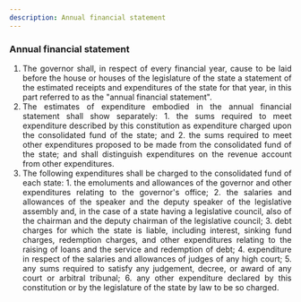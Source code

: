 ```yaml
---
description: Annual financial statement
---
```


### Annual financial statement

1. <div style="text-align: justify"> The governor shall, in respect of every financial year, cause to be laid before the house or houses of the legislature of the state a statement of the estimated receipts and expenditures of the state for that year, in this part referred to as the "annual financial statement".
2. <div style="text-align: justify"> The estimates of expenditure embodied in the annual financial statement shall show separately:
    1. the sums required to meet expenditure described by this constitution as expenditure charged upon the consolidated fund of the state; and
    2. the sums required to meet other expenditures proposed to be made from the consolidated fund of the state; and shall distinguish expenditures on the revenue account from other expenditures.
3. <div style="text-align: justify"> The following expenditures shall be charged to the consolidated fund of each state:
    1. the emoluments and allowances of the governor and other expenditures relating to the governor's office;
    2. the salaries and allowances of the speaker and the deputy speaker of the legislative assembly and, in the case of a state having a legislative council, also of the chairman and the deputy chairman of the legislative council;
    3. debt charges for which the state is liable, including interest, sinking fund charges, redemption charges, and other expenditures relating to the raising of loans and the service and redemption of debt;
    4. expenditure in respect of the salaries and allowances of judges of any high court;
    5. any sums required to satisfy any judgement, decree, or award of any court or arbitral tribunal;
    6. any other expenditure declared by this constitution or by the legislature of the state by law to be so charged.

